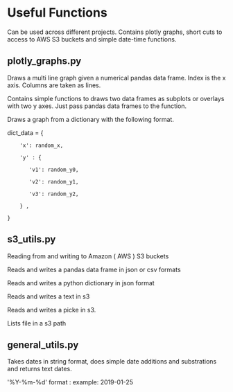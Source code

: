 # Useful Functions
Can be used across different projects.
Contains plotly graphs, short cuts to access to AWS S3 buckets and simple date-time functions.

## plotly_graphs.py
Draws a multi line graph given a numerical pandas data frame. Index is the x axis. Columns are taken as lines. 

Contains simple functions to draws two data frames as subplots or overlays with two y axes. Just pass pandas data frames to the function.

Draws a graph from a dictionary with the following format.

dict_data = {

        'x': random_x,
        
        'y' : {
        
           'v1': random_y0,
           
           'v2': random_y1,
           
           'v3': random_y2,
           
        } ,
        
    }

## s3_utils.py
Reading from and writing to Amazon ( AWS ) S3 buckets

Reads and writes a pandas data frame in json or csv formats

Reads and writes a python dictionary in json format

Reads and writes a text in s3 

Reads and writes a picke in s3. 

Lists file in a s3 path

## general_utils.py
Takes dates in string format, does simple date additions and substrations and returns text dates.

'%Y-%m-%d'  format : example: 2019-01-25 



